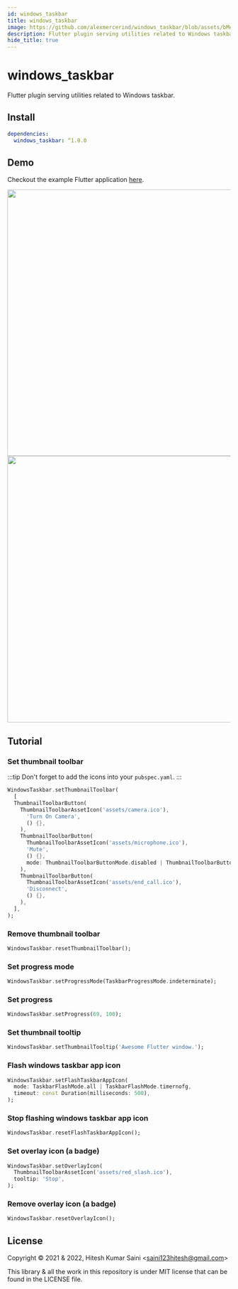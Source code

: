 ```yaml
---
id: windows_taskbar
title: windows_taskbar
image: https://github.com/alexmercerind/windows_taskbar/blob/assets/bMebejv57F.gif?raw=true
description: Flutter plugin serving utilities related to Windows taskbar.
hide_title: true
---
```


# windows_taskbar

Flutter plugin serving utilities related to Windows taskbar.

## Install

```yaml
dependencies:
  windows_taskbar: ^1.0.0
```

## Demo

Checkout the example Flutter application [here](https://github.com/alexmercerind/windows_taskbar/blob/master/example/lib/main.dart).

<img width="600" src='https://github.com/alexmercerind/windows_taskbar/blob/assets/bMebejv57F.gif?raw=true'></img>
<br />
<img width="600" src='https://github.com/alexmercerind/windows_taskbar/blob/assets/OdzgD1yqEO.gif?raw=true'></img>

## Tutorial

### Set thumbnail toolbar

:::tip
Don't forget to add the icons into your `pubspec.yaml`.
:::

```dart
WindowsTaskbar.setThumbnailToolbar(
  [
  ThumbnailToolbarButton(
    ThumbnailToolbarAssetIcon('assets/camera.ico'),
      'Turn On Camera',
      () {},
    ),
    ThumbnailToolbarButton(
      ThumbnailToolbarAssetIcon('assets/microphone.ico'),
      'Mute',
      () {},
      mode: ThumbnailToolbarButtonMode.disabled | ThumbnailToolbarButtonMode.dismissionClick,
    ),
    ThumbnailToolbarButton(
      ThumbnailToolbarAssetIcon('assets/end_call.ico'),
      'Disconnect',
      () {},
    ),
  ],
);
```

### Remove thumbnail toolbar

```dart
WindowsTaskbar.resetThumbnailToolbar();
```

### Set progress mode

```dart
WindowsTaskbar.setProgressMode(TaskbarProgressMode.indeterminate);
```

### Set progress

```dart
WindowsTaskbar.setProgress(69, 100);
```

### Set thumbnail tooltip

```dart
WindowsTaskbar.setThumbnailTooltip('Awesome Flutter window.');
```

### Flash windows taskbar app icon

```dart
WindowsTaskbar.setFlashTaskbarAppIcon(
  mode: TaskbarFlashMode.all | TaskbarFlashMode.timernofg,
  timeout: const Duration(milliseconds: 500),
);
```

### Stop flashing windows taskbar app icon

```dart
WindowsTaskbar.resetFlashTaskbarAppIcon();
```

### Set overlay icon (a badge)

```dart
WindowsTaskbar.setOverlayIcon(
  ThumbnailToolbarAssetIcon('assets/red_slash.ico'),
  tooltip: 'Stop',
);
```

### Remove overlay icon (a badge)

```dart
WindowsTaskbar.resetOverlayIcon();
```

## License

Copyright © 2021 & 2022, Hitesh Kumar Saini <<saini123hitesh@gmail.com>>

This library & all the work in this repository is under MIT license that can be found in the LICENSE file.
